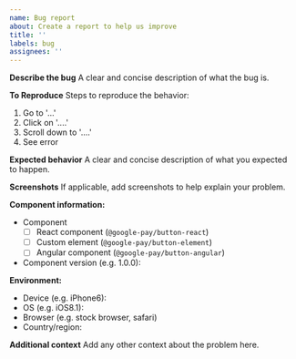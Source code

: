 ```yaml
---
name: Bug report
about: Create a report to help us improve
title: ''
labels: bug
assignees: ''
---
```


**Describe the bug** A clear and concise description of what the bug is.

**To Reproduce** Steps to reproduce the behavior:

1. Go to '...'
2. Click on '....'
3. Scroll down to '....'
4. See error

**Expected behavior** A clear and concise description of what you expected to happen.

**Screenshots** If applicable, add screenshots to help explain your problem.

**Component information:**

- Component
  - [ ] React component (`@google-pay/button-react`)
  - [ ] Custom element (`@google-pay/button-element`)
  - [ ] Angular component (`@google-pay/button-angular`)
- Component version (e.g. 1.0.0):

**Environment:**

- Device (e.g. iPhone6):
- OS (e.g. iOS8.1):
- Browser (e.g. stock browser, safari)
- Country/region:

**Additional context** Add any other context about the problem here.
